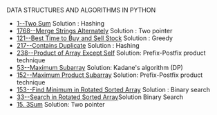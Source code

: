 DATA STRUCTURES AND ALGORITHMS IN PYTHON

- [1--Two Sum](leetcode/1.py) Solution : Hashing
- [1768--Merge Strings Alternately](leetcode/1768.py) Solution : Two pointer
- [121--Best Time to Buy and Sell Stock](leetcode/121.py) Solution : Greedy
- [217--Contains Duplicate](leetcode/217.py) Solution : Hashing
- [238--Product of Array Except Self](leetcode/238.py) Solution: Prefix-Postfix product technique
- [53--Maximum Subarray](leetcode/53.py) Solution: Kadane's algorithm (DP)
- [152--Maximum Product Subarray](leetcode/152.py) Solution: Prefix-Postfix product technique
- [153--Find Minimum in Rotated Sorted Array](leetcode/153.py) Solution : Binary search
- [33--Search in Rotated Sorted Array](leetcode/33.py)Solution Binary Search
- [15. 3Sum](leetcode/15.py) Solution: Two pointer

